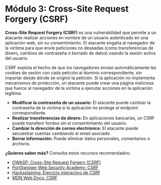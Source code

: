 # Módulo 3: Cross-Site Request Forgery (CSRF)

**Cross-Site Request Forgery (CSRF)** es una vulnerabilidad que permite a un atacante realizar acciones en nombre de un usuario autenticado en una aplicación web, sin su consentimiento. 
El atacante engaña al navegador de la víctima para que envíe peticiones no deseadas (como transferencias de dinero, cambios de contraseña o borrado de datos) usando la sesión activa del usuario.

CSRF explota el hecho de que los navegadores envían automáticamente las cookies de sesión con cada petición al dominio correspondiente, sin importar desde dónde se originó la petición. 
Si la aplicación no implementa mecanismos de protección, un atacante puede crear una página maliciosa que fuerce al navegador de la víctima a ejecutar acciones en la aplicación legítima.

- **Modificar la contraseña de un usuario:** El atacante puede cambiar la contraseña de la víctima si la aplicación no protege el endpoint correspondiente.
- **Realizar transferencias de dinero:** En aplicaciones bancarias, un CSRF puede transferir fondos sin el consentimiento del usuario.
- **Cambiar la dirección de correo electrónico:** El atacante puede secuestrar cuentas cambiando el email asociado.
- **Borrar información:** Puede eliminar datos personales, comentarios o archivos.

**¿Quieres saber más?** Consulta estos recursos recomendados:

- [OWASP: Cross-Site Request Forgery (CSRF)](https://owasp.org/www-community/attacks/csrf)
- [PortSwigger Web Security Academy: CSRF](https://portswigger.net/web-security/csrf)
- [Hacksplaining: Ejercicio interactivo de CSRF](https://www.hacksplaining.com/exercises/csrf)
- [MDN Web Docs: CSRF](https://developer.mozilla.org/es/docs/Web/Security/Types_of_attacks#cross-site_request_forgery_csrf)